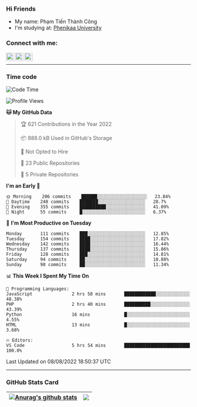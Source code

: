 ### Hi Friends

- My name: Phạm Tiến Thành Công
- I'm studying at: [Phenikaa University]


### Connect with me:
[<img align="left" alt="PhamTienThanhCong | Facebook" width="22px" src="https://upload.wikimedia.org/wikipedia/commons/thumb/1/16/Facebook-icon-1.png/640px-Facebook-icon-1.png" />][facebook]
[<img align="left" alt="PhamTienThanhCong | Zalo" width="22px" src="https://www.anphatpc.com.vn/template/anphat_2020v2/images/icon-zalo.jpg" />][zalo]
[<img align="left" alt="PhamTienThanhCong | LinkedIn" width="22px" src="https://cdn3.iconfinder.com/data/icons/inficons/512/linkedin.png" />][linkedin]

<br />

---

### Time code

<!--START_SECTION:waka-->
![Code Time](http://img.shields.io/badge/Code%20Time-499%20hrs%2014%20mins-blue)

![Profile Views](http://img.shields.io/badge/Profile%20Views-6-blue)

**🐱 My GitHub Data** 

> 🏆 621 Contributions in the Year 2022
 > 
> 📦 888.0 kB Used in GitHub's Storage 
 > 
> 🚫 Not Opted to Hire
 > 
> 📜 23 Public Repositories 
 > 
> 🔑 5 Private Repositories  
 > 
**I'm an Early 🐤** 

```text
🌞 Morning    206 commits    ██████░░░░░░░░░░░░░░░░░░░   23.84% 
🌆 Daytime    248 commits    ███████░░░░░░░░░░░░░░░░░░   28.7% 
🌃 Evening    355 commits    ██████████░░░░░░░░░░░░░░░   41.09% 
🌙 Night      55 commits     █░░░░░░░░░░░░░░░░░░░░░░░░   6.37%

```
📅 **I'm Most Productive on Tuesday** 

```text
Monday       111 commits    ███░░░░░░░░░░░░░░░░░░░░░░   12.85% 
Tuesday      154 commits    ████░░░░░░░░░░░░░░░░░░░░░   17.82% 
Wednesday    142 commits    ████░░░░░░░░░░░░░░░░░░░░░   16.44% 
Thursday     137 commits    ████░░░░░░░░░░░░░░░░░░░░░   15.86% 
Friday       128 commits    ███░░░░░░░░░░░░░░░░░░░░░░   14.81% 
Saturday     94 commits     ██░░░░░░░░░░░░░░░░░░░░░░░   10.88% 
Sunday       98 commits     ██░░░░░░░░░░░░░░░░░░░░░░░   11.34%

```


📊 **This Week I Spent My Time On** 

```text
💬 Programming Languages: 
JavaScript               2 hrs 58 mins       ████████████░░░░░░░░░░░░░   48.38% 
PHP                      2 hrs 40 mins       ██████████░░░░░░░░░░░░░░░   43.39% 
Python                   16 mins             █░░░░░░░░░░░░░░░░░░░░░░░░   4.55% 
HTML                     13 mins             █░░░░░░░░░░░░░░░░░░░░░░░░   3.68%

🔥 Editors: 
VS Code                  5 hrs 54 mins       █████████████████████████   100.0%

```


 Last Updated on 08/08/2022 18:50:37 UTC
<!--END_SECTION:waka-->

---

### GitHub Stats Card

| <a href="https://github.com/phamtienthanhcong"><img align="center" src="https://github-readme-stats.vercel.app/api?username=PhamTienThanhCong&show_icons=true&include_all_commits=true&theme=buefy&hide_border=true&theme=ocean_dark" alt="Anurag's github stats" /></a> | <a href="https://github.com/phamtienthanhcong"><img align="center" src="https://github-readme-stats.vercel.app/api/top-langs/?username=PhamTienThanhCong&layout=compact&theme=buefy&hide_border=true&theme=ocean_dark" /></a> |
| ------------- | ------------- |

[Phenikaa University]: https://phenikaa-uni.edu.vn/vi
[facebook]: https://www.facebook.com/phamtienthanhcong
[linkedin]: https://linkedin.com/in/phamtienthanhcong
[zalo]: https://zalo.me/0396396332
[tiktok]: https://www.tiktok.com/@phamtienthanhcong
[web]: https://github.com/PhamTienThanhCong/web_dev
[min project]: https://github.com/PhamTienThanhCong/Project-Of-Web
[c and cpp]: https://github.com/PhamTienThanhCong/Code_C_and_Cpro
[python]: https://github.com/PhamTienThanhCong/Python_beginer
